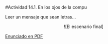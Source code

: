 #Actividad 14.1. En los ojos de la compu

Leer un mensaje que sean letras...


<center>
![El escenario final]
</center>


[Enunciado en PDF][PDF]

[PDF]: 
https://raw.githubusercontent.com/gobstones/laprogramacionysudidactica2/master/Proyectos/14.Representaci%C3%B3n%20de%20informaci%C3%B3n/14.1.En%20los%20ojos%20de%20la%20compu/resources/description.pdf "Enunciado de 'En los ojos de la compu' en PDF"
